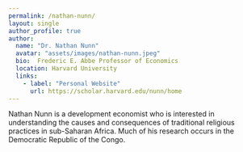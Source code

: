 ```yaml
---
permalink: /nathan-nunn/
layout: single
author_profile: true
author:
  name: "Dr. Nathan Nunn"
  avatar: "assets/images/nathan-nunn.jpeg"
  bio:  Frederic E. Abbe Professor of Economics
  location: Harvard University
  links:
    - label: "Personal Website"
      url: https://scholar.harvard.edu/nunn/home
---
```


Nathan Nunn is a development economist who is interested in understanding the causes and consequences of traditional religious practices in sub-Saharan Africa. Much of his research occurs in the Democratic Republic of the Congo.
